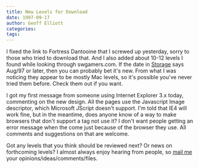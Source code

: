 ```yaml
---
title: New Levels for Download
date: 1997-09-17
author: Geoff Elliott
categories:
tags:
---
```


 I fixed the link to Fortress Dantooine that I screwed up yesterday, sorry to those who tried to download that. And I also added about 10-12 levels I found while looking through swgamers.com. If the date in [Storage](/storage/) says Aug/97 or later, then you can probably bet it's new. From what I was noticing they appear to be mostly Mac levels, so it's possible you've never tried them before. Check them out if you want.

I got my first message from someone using Internet Explorer 3.x today, commenting on the new design. All the pages use the Javascript Image descriptor, which Microsoft JScript doesn't support. I'm told that IE4 will work fine, but in the meantime, does anyone know of a way to make browsers that don't support a tag not use it? I don't want people getting an error message when the come just because of the browser they use. All comments and suggestions on that are welcome.

Got any levels that you think should be reviewed next? Or news on forthcoming levels? I almost always enjoy hearing from people, so [mail me](mailto:godfrei@gmail.com) your opinions/ideas/comments/files.